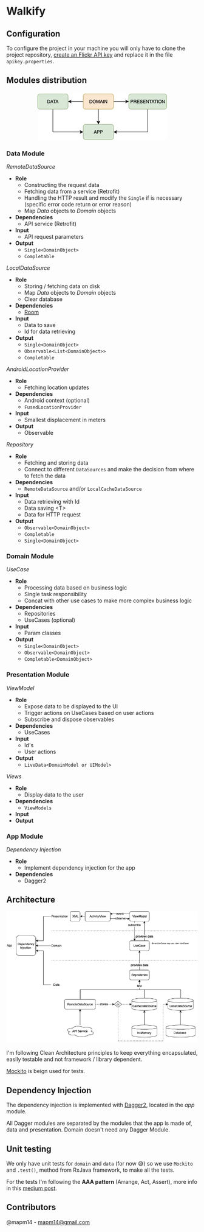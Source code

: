 # Walkify

## Configuration
To configure the project in your machine you will only have to clone the project repository,
[create an Flickr API key](https://www.flickr.com/services/apps/create/) and replace it in the file `apikey.properties`.

## Modules distribution
<p align="center"> <img src="modules.JPG"/> </p>

### Data Module

_RemoteDataSource_

- <b> Role </b>
	- Constructing the request data
	- Fetching data from a service (Retrofit)
	- Handling the HTTP result and modify the `Single` if is necessary (specific error code return or error reason)
	- Map *Data* objects to *Domain* objects
- <b>Dependencies</b>
	- API service (Retrofit)
- <b>Input</b>
	- API request parameters
- <b> Output </b>
	- `Single<DomainObject>`
	- `Completable`

_LocalDataSource_

- <b>Role</b>
	- Storing / fetching data on disk
	- Map *Data* objects to *Domain* objects
  - Clear database
- <b>Dependencies</b>
	- [Room](https://developer.android.com/topic/libraries/architecture/room?gclid=EAIaIQobChMIpK2Hsbau6AIVR0TTCh3WoAvhEAAYASAAEgJeWPD_BwE)
- <b>Input</b>
	- Data to save
	- Id for data retrieving 
- <b>Output</b>
	- `Single<DomainObject>`
	- `Observable<List<DomainObject>>`
  - `Completable`

_AndroidLocationProvider_

- <b>Role</b>
	- Fetching location updates
- <b>Dependencies</b>
	- Android context (optional)
	- `FusedLocationProvider`
- <b>Input </b>
	- Smallest displacement in meters
- <b>Output</b>
	- Observable<GpsLocation>

_Repository_

- <b>Role</b>
	- Fetching and storing data
	- Connect to different `DataSources` and make the decision from where to fetch the data
- <b> Dependencies </b>
	- `RemoteDataSource` and/or `LocalCacheDataSource`
- <b>Input </b>
	- Data retrieving with Id
	- Data saving \<T>
	- Data for HTTP request
- <b> Output </b>
	- `Observable<DomainObject>`
	- `Completable`
	- `Single<DomainObject>`

### Domain Module
_UseCase_

- <b>Role</b>
	- Processing data based on business logic
	- Single task responsibility
  - Concat with other use cases to make more complex business logic
- <b>Dependencies</b>
	- Repositories 
	- UseCases (optional)
- <b>Input</b>
	- Param classes
- <b>Output</b>
	- `Single<DomainObject>`
	- `Observable<DomainObject>`
	- `Completable<DomainObject>`

### Presentation Module
_ViewModel_

- <b>Role</b>
	- Expose data to be displayed to the UI
	- Trigger actions on UseCases based on user actions
	- Subscribe and dispose observables
- <b>Dependencies</b>
	- UseCases
- <b> Input </b>
	- Id's
	- User actions
- <b> Output </b>
	- `LiveData<DomainModel or UIModel>`

_Views_

- <b>Role</b>
	- Display data to the user
- <b>Dependencies</b>
	- `ViewModels`
- <b>Input</b>
- <b>Output</b>

### App Module
_Dependency Injection_

- <b>Role</b>
	- Implement dependency injection for the app
- <b>Dependencies</b>
	- Dagger2

## Architecture
<p align="center"> <img src="architecture.png"/> </p>

I'm following Clean Architecture principles to keep everything encapsulated, easily testable and not framework / library dependent.

[Mockito]("https://medium.com/@jamparan/the-relation-between-mockito-and-junit-376ca8a1095f") is beign used for tests.

## Dependency Injection
The dependency injection is implemented with [Dagger2](https://github.com/google/dagger/), located in the *app* module.

All Dagger modules are separated by the modules that the app is made of, data and presentation. Domain doesn't need any Dagger Module. 

## Unit testing

We only have unit tests for `domain` and `data` (for now 😅) so we use `Mockito` and `.test()`, method from RxJava framework, to make all the tests.

For the tests I'm following the <b>AAA pattern</b> (Arrange, Act, Assert), more info in this [medium post](https://medium.com/@pjbgf/title-testing-code-ocd-and-the-aaa-pattern-df453975ab80).

## Contributors

@mapm14 - mapm14@gmail.com
